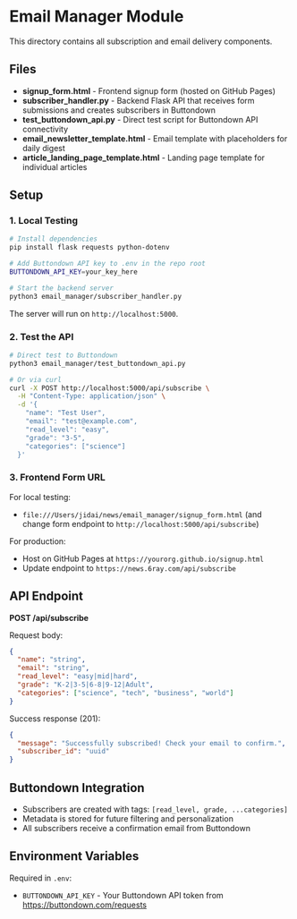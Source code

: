 # Email Manager Module

This directory contains all subscription and email delivery components.

## Files

- **signup_form.html** - Frontend signup form (hosted on GitHub Pages)
- **subscriber_handler.py** - Backend Flask API that receives form submissions and creates subscribers in Buttondown
- **test_buttondown_api.py** - Direct test script for Buttondown API connectivity
- **email_newsletter_template.html** - Email template with placeholders for daily digest
- **article_landing_page_template.html** - Landing page template for individual articles

## Setup

### 1. Local Testing

```bash
# Install dependencies
pip install flask requests python-dotenv

# Add Buttondown API key to .env in the repo root
BUTTONDOWN_API_KEY=your_key_here

# Start the backend server
python3 email_manager/subscriber_handler.py
```

The server will run on `http://localhost:5000`.

### 2. Test the API

```bash
# Direct test to Buttondown
python3 email_manager/test_buttondown_api.py

# Or via curl
curl -X POST http://localhost:5000/api/subscribe \
  -H "Content-Type: application/json" \
  -d '{
    "name": "Test User",
    "email": "test@example.com",
    "read_level": "easy",
    "grade": "3-5",
    "categories": ["science"]
  }'
```

### 3. Frontend Form URL

For local testing:
- `file:///Users/jidai/news/email_manager/signup_form.html` (and change form endpoint to `http://localhost:5000/api/subscribe`)

For production:
- Host on GitHub Pages at `https://yourorg.github.io/signup.html`
- Update endpoint to `https://news.6ray.com/api/subscribe`

## API Endpoint

**POST /api/subscribe**

Request body:
```json
{
  "name": "string",
  "email": "string",
  "read_level": "easy|mid|hard",
  "grade": "K-2|3-5|6-8|9-12|Adult",
  "categories": ["science", "tech", "business", "world"]
}
```

Success response (201):
```json
{
  "message": "Successfully subscribed! Check your email to confirm.",
  "subscriber_id": "uuid"
}
```

## Buttondown Integration

- Subscribers are created with tags: `[read_level, grade, ...categories]`
- Metadata is stored for future filtering and personalization
- All subscribers receive a confirmation email from Buttondown

## Environment Variables

Required in `.env`:
- `BUTTONDOWN_API_KEY` - Your Buttondown API token from https://buttondown.com/requests
